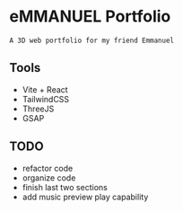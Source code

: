 # eMMANUEL Portfolio

    A 3D web portfolio for my friend Emmanuel

## Tools

* Vite + React
* TailwindCSS
* ThreeJS
* GSAP

## TODO

* refactor code
* organize code 
* finish last two sections
* add music preview play capability
